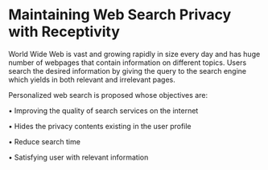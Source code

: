# Maintaining Web Search Privacy with Receptivity

World Wide Web is vast and growing rapidly in size every day and has huge number of webpages that contain information on different topics. Users search the desired information by giving the query to the search engine which yields in both relevant and irrelevant pages.

Personalized web search is proposed whose objectives are:

• Improving the quality of search services on the internet

• Hides the privacy contents existing in the user profile

• Reduce search time

• Satisfying user with relevant information
